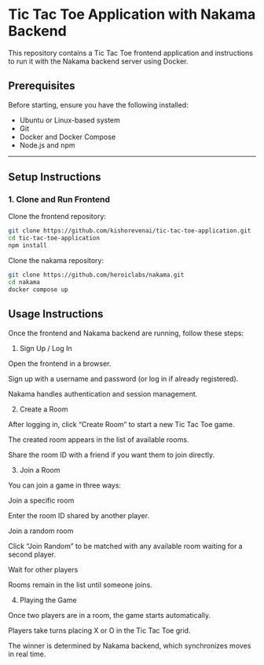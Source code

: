 # Tic Tac Toe Application with Nakama Backend

This repository contains a Tic Tac Toe frontend application and instructions to run it with the Nakama backend server using Docker.

## Prerequisites

Before starting, ensure you have the following installed:

- Ubuntu or Linux-based system
- Git
- Docker and Docker Compose
- Node.js and npm

---

## Setup Instructions

### 1. Clone and Run Frontend

Clone the frontend repository:

```bash
git clone https://github.com/kishorevenai/tic-tac-toe-application.git
cd tic-tac-toe-application
npm install
```

Clone the nakama repository:

```bash
git clone https://github.com/heroiclabs/nakama.git
cd nakama
docker compose up
```



## Usage Instructions

Once the frontend and Nakama backend are running, follow these steps:

1. Sign Up / Log In

Open the frontend in a browser.

Sign up with a username and password (or log in if already registered).

Nakama handles authentication and session management.

2. Create a Room

After logging in, click “Create Room” to start a new Tic Tac Toe game.

The created room appears in the list of available rooms.

Share the room ID with a friend if you want them to join directly.

3. Join a Room

You can join a game in three ways:

Join a specific room

Enter the room ID shared by another player.

Join a random room

Click “Join Random” to be matched with any available room waiting for a second player.

Wait for other players

Rooms remain in the list until someone joins.

4. Playing the Game

Once two players are in a room, the game starts automatically.

Players take turns placing X or O in the Tic Tac Toe grid.

The winner is determined by Nakama backend, which synchronizes moves in real time.


